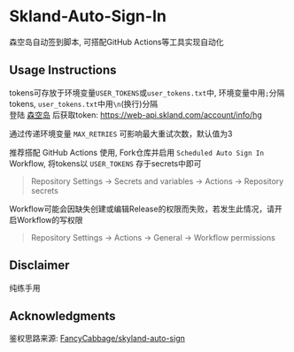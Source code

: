 # Skland-Auto-Sign-In

森空岛自动签到脚本, 可搭配GitHub Actions等工具实现自动化

## Usage Instructions

tokens可存放于环境变量`USER_TOKENS`或`user_tokens.txt`中, 环境变量中用`;`分隔tokens, `user_tokens.txt`中用`\n`(换行)分隔  
登陆 [森空岛](https://www.skland.com/) 后获取token: https://web-api.skland.com/account/info/hg

通过传递环境变量 `MAX_RETRIES` 可影响最大重试次数，默认值为3

推荐搭配 GitHub Actions 使用, Fork仓库并启用 `Scheduled Auto Sign In` Workflow, 将tokens以 `USER_TOKENS` 存于secrets中即可
> Repository Settings -> Secrets and variables -> Actions -> Repository secrets

Workflow可能会因缺失创建或编辑Release的权限而失败，若发生此情况，请开启Workflow的写权限
> Repository Settings -> Actions -> General -> Workflow permissions

## Disclaimer

纯练手用

## Acknowledgments

鉴权思路来源: [FancyCabbage/skyland-auto-sign](https://gitee.com/FancyCabbage/skyland-auto-sign)
